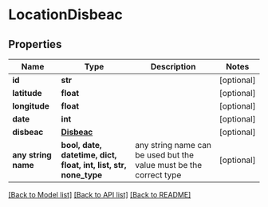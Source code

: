 # LocationDisbeac



## Properties
Name | Type | Description | Notes
------------ | ------------- | ------------- | -------------
**id** | **str** |  | [optional] 
**latitude** | **float** |  | [optional] 
**longitude** | **float** |  | [optional] 
**date** | **int** |  | [optional] 
**disbeac** | [**Disbeac**](Disbeac.md) |  | [optional] 
**any string name** | **bool, date, datetime, dict, float, int, list, str, none_type** | any string name can be used but the value must be the correct type | [optional]

[[Back to Model list]](../README.md#documentation-for-models) [[Back to API list]](../README.md#documentation-for-api-endpoints) [[Back to README]](../README.md)


